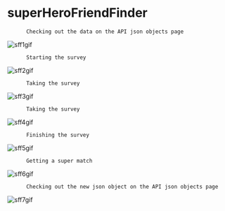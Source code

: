 # superHeroFriendFinder
          Checking out the data on the API json objects page
![sff1gif](https://user-images.githubusercontent.com/28810487/31581298-3c8d6348-b136-11e7-839a-c0ba0cebf594.gif)

          Starting the survey
![sff2gif](https://user-images.githubusercontent.com/28810487/31581304-59def9f2-b136-11e7-845f-8dc14c87e7c8.gif)

          Taking the survey
![sff3gif](https://user-images.githubusercontent.com/28810487/31581321-dbae348e-b136-11e7-9431-8c630d760bfc.gif)

          Taking the survey 
![sff4gif](https://user-images.githubusercontent.com/28810487/31581325-e917eb6a-b136-11e7-95da-6df828ec9ae7.gif)

          Finishing the survey
![sff5gif](https://user-images.githubusercontent.com/28810487/31581328-f3fe1c16-b136-11e7-8d0a-65636a8ebfbe.gif)

          Getting a super match
![sff6gif](https://user-images.githubusercontent.com/28810487/31581332-1cfa4536-b137-11e7-8a1f-73d8c2aad521.gif)

          Checking out the new json object on the API json objects page
![sff7gif](https://user-images.githubusercontent.com/28810487/31581337-33e141a0-b137-11e7-948d-e0bb719ec59e.gif)



